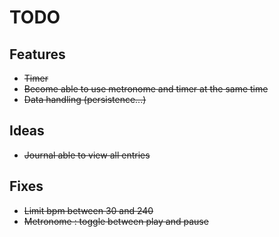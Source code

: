 # TODO

## Features
- ~~Timer~~
- ~~Become able to use metronome and timer at the same time~~
- ~~Data handling (persistence...)~~

## Ideas
- ~~Journal able to view all entries~~

## Fixes
- ~~Limit bpm between 30 and 240~~
- ~~Metronome : toggle between play and pause~~